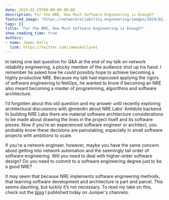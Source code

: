 ```yaml
---
date: 2019-02-25T00:00:00-00:00
description: For the NRE, How Much Software Engineering is Enough?
featured_image: "https://networkreliability.engineering/images/2019/02/woman-3597101_1920-2.jpg"
tags: []
title: "For the NRE, How Much Software Engineering is Enough?"
show_reading_time: true
authors:
- name: James Kelly
  link: https://twitter.com/jameskellynet
---
```


In taking one last question for Q&A at the end of my talk on network reliability engineering, a plucky member of the audience shot up his hand. I remember he asked how he could possibly hope to achieve becoming a highly productive NRE. Because my talk had espoused applying the rigors of software engineering to NetOps, he wanted to know if becoming an NRE also meant becoming a master of programming, algorithms and software architecture.

I’d forgotten about this old question and my answer until recently exploring architectural discussions with @mierdin about NRE Labs’ Antidote backend. In building NRE Labs there are material software architecture considerations to be made about drawing the lines in the project itself and its software pieces. Now if you're an experienced software engineer or architect, you probably know these decisions are painstaking, especially in small software projects with ambitions to scale.

If you're a network engineer, however, maybe you have the same concern about getting into network automation and the seemingly tall order of software engineering. Will you need to deal with higher-order software design? Do you need to commit to a software engineering degree just to be a good NRE?

It may seem that because NRE implements software engineering methods, that learning software development and architecture is part and parcel. This seems daunting, but luckily it’s not necessary. To read my take on this, check out the [blog](https://forums.juniper.net/t5/Enterprise-Cloud-and/For-the-NRE-How-Much-Software-Engineering-is-Enough/ba-p/459419) I published today on Juniper's channels.
